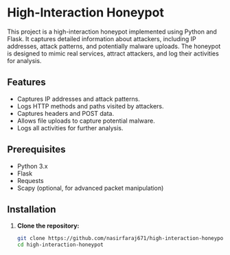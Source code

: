 # High-Interaction Honeypot

This project is a high-interaction honeypot implemented using Python and Flask. It captures detailed information about attackers, including IP addresses, attack patterns, and potentially malware uploads. The honeypot is designed to mimic real services, attract attackers, and log their activities for analysis.

## Features

- Captures IP addresses and attack patterns.
- Logs HTTP methods and paths visited by attackers.
- Captures headers and POST data.
- Allows file uploads to capture potential malware.
- Logs all activities for further analysis.

## Prerequisites

- Python 3.x
- Flask
- Requests
- Scapy (optional, for advanced packet manipulation)

## Installation

1. **Clone the repository:**
   ```bash
   git clone https://github.com/nasirfaraj671/high-interaction-honeypot.git
   cd high-interaction-honeypot
